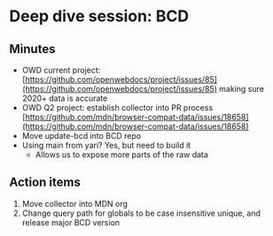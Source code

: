 # Deep dive session: BCD

## Minutes

* OWD current project: [https://github.com/openwebdocs/project/issues/85](https://github.com/openwebdocs/project/issues/85) making sure 2020+ data is accurate
* OWD Q2 project: establish collector into PR process [https://github.com/mdn/browser-compat-data/issues/18658](https://github.com/mdn/browser-compat-data/issues/18658)
* Move update-bcd into BCD repo
* Using main from yari? Yes, but need to build it
  * Allows us to expose more parts of the raw data

## Action items

1. Move collector into MDN org
2. Change query path for globals to be case insensitive unique, and release major BCD version
